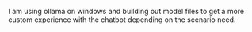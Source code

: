 I am using ollama on windows and building out model files to get a more custom experience with the chatbot depending on the scenario need.
